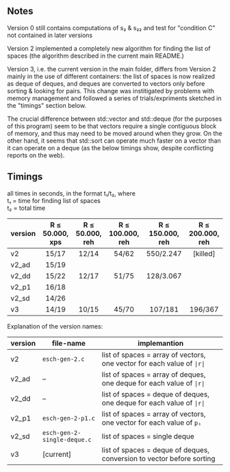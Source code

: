 ## Notes

Version 0 still contains computations of s₂ & s₂₂ and test for "condition C" not contained in later versions

Version 2 implemented a completely new algorithm for finding the list of spaces (the algorithm described in the current main README.)

Version 3, i.e. the current version in the main folder, differs from Version 2 mainly in the use of different containers:  the list of spaces is now realized as deque of deques, and deques are converted to vectors only before sorting & looking for pairs.  This change was institigated by problems with memory management and followed a series of trials/expriments sketched in the "timings" section below.

The crucial difference between std::vector and std::deque (for the purposes of this program) seem to be that vectors require a single contiguous block of memory, and thus may need to be moved around when they grow.  On the other hand, it seems that std::sort can operate much faster on a vector than it can operate on a deque (as the below timings show, despite conflicting reports on the web).

## Timings

all times in seconds, in the format t₁/t₂, where  
t₁ = time for finding list of spaces  
t₂ = total time  

| version | R ≤ 50.000, xps | R ≤ 50.000, reh | R ≤ 100.000, reh | R ≤ 150.000, reh | R ≤ 200.000, reh |
| --- | :---: | :---: | :---: | :---: | :---: |
| v2 | 15/17 | 12/14 | 54/62 | 550/2.247 | [killed] | 
| v2_ad | 15/19 | | | | 
| v2_dd | 15/22 | 12/17 | 51/75 | 128/3.067 |  |
| v2_p1 | 16/18 | | | |      
| v2_sd  | 14/26 | | | | 
| v3 | 14/19 | 10/15 | 45/70 | 107/181 | 196/367 |

Explanation of the version names:

| version | file-name | implemantion |
| --- | --- | --- |
| v2 | `esch-gen-2.c` |   list of spaces = array of vectors, one vector for each value of `\|r\|` |
| v2_ad | – | list of spaces = array of deques, one deque for each value of `\|r\|` |
| v2_dd | – | list of spaces = deque of deques, one deque for each value of `\|r\|` |
| v2_p1 | `esch-gen-2-p1.c` | list of spaces = array of vectors, one vector for each value of `p₁` |
| v2_sd | `esch-gen-2-single-deque.c` | list of spaces = single deque |
| v3 | [current] | list of spaces = deque of deques, conversion to vector before sorting |


